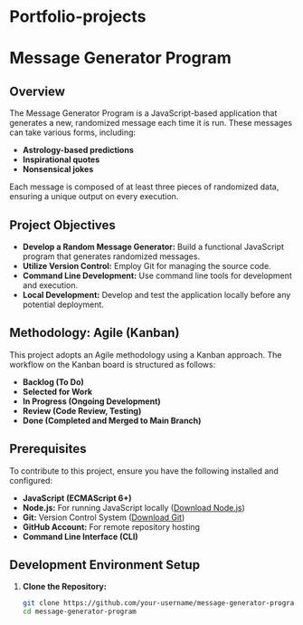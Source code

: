 # Portfolio-projects
# Message Generator Program

## Overview
The Message Generator Program is a JavaScript-based application that generates a new, randomized message each time it is run. These messages can take various forms, including:
- **Astrology-based predictions**
- **Inspirational quotes**
- **Nonsensical jokes**

Each message is composed of at least three pieces of randomized data, ensuring a unique output on every execution.

## Project Objectives
- **Develop a Random Message Generator:** Build a functional JavaScript program that generates randomized messages.
- **Utilize Version Control:** Employ Git for managing the source code.
- **Command Line Development:** Use command line tools for development and execution.
- **Local Development:** Develop and test the application locally before any potential deployment.

## Methodology: Agile (Kanban)
This project adopts an Agile methodology using a Kanban approach. The workflow on the Kanban board is structured as follows:
- **Backlog (To Do)**
- **Selected for Work**
- **In Progress (Ongoing Development)**
- **Review (Code Review, Testing)**
- **Done (Completed and Merged to Main Branch)**

## Prerequisites
To contribute to this project, ensure you have the following installed and configured:
- **JavaScript (ECMAScript 6+)**
- **Node.js:** For running JavaScript locally ([Download Node.js](https://nodejs.org/))
- **Git:** Version Control System ([Download Git](https://git-scm.com/))
- **GitHub Account:** For remote repository hosting
- **Command Line Interface (CLI)**

## Development Environment Setup
1. **Clone the Repository:**
   ```bash
   git clone https://github.com/your-username/message-generator-program.git
   cd message-generator-program
